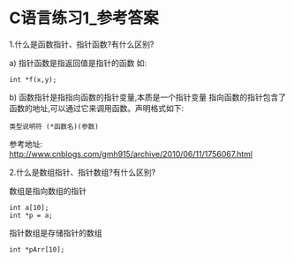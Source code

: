 # C语言练习1_参考答案

1.什么是函数指针、指针函数?有什么区别?

a) 指针函数是指返回值是指针的函数
如:
```
int *f(x,y);
```

b) 函数指针是指指向函数的指针变量,本质是一个指针变量
指向函数的指针包含了函数的地址,可以通过它来调用函数。声明格式如下:

```
类型说明符 (*函数名)(参数)

```
参考地址:
http://www.cnblogs.com/gmh915/archive/2010/06/11/1756067.html

2.什么是数组指针、指针数组?有什么区别?

数组是指向数组的指针
```
int a[10];
int *p = a;
```
指针数组是存储指针的数组
```
int *pArr[10];
```